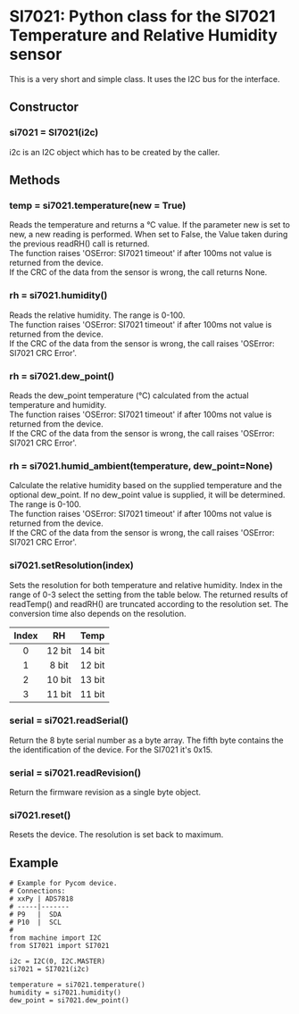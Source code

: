 # SI7021: Python class for the SI7021 Temperature and Relative Humidity sensor

This is a very short and simple class. It uses the I2C bus for the interface.

## Constructor

### si7021 = SI7021(i2c)

i2c is an I2C object which has to be created by the caller.

## Methods

### temp = si7021.temperature(new = True)

Reads the temperature and returns a °C value. If the parameter new is set to
new, a new reading is performed. When set to False, the Value taken during
the previous readRH() call is returned.  
The function raises 'OSError: SI7021 timeout' if after 100ms not value is
returned from the device.  
If the CRC of the data from the sensor is wrong, the call returns None.

### rh = si7021.humidity()

Reads the relative humidity. The range is 0-100.  
The function raises 'OSError: SI7021 timeout' if after 100ms not value is
returned from the device.  
If the CRC of the data from the sensor is wrong, the call raises 'OSError: SI7021 CRC Error'.

### rh = si7021.dew_point()

Reads the dew_point temperature (°C) calculated from the actual temperature and humidity.  
The function raises 'OSError: SI7021 timeout' if after 100ms not value is
returned from the device.  
If the CRC of the data from the sensor is wrong, the call raises 'OSError: SI7021 CRC Error'.

### rh = si7021.humid_ambient(temperature, dew_point=None)

Calculate the relative humidity based on the supplied temperature and the optional
dew_point. If no dew_point value is supplied, it will be determined.
The range is 0-100.  
The function raises 'OSError: SI7021 timeout' if after 100ms not value is
returned from the device.  
If the CRC of the data from the sensor is wrong, the call raises 'OSError: SI7021 CRC Error'.

### si7021.setResolution(index)

Sets the resolution for both temperature and relative humidity. Index in the
range of 0-3 select the setting from the table below. The returned results of
readTemp() and readRH() are truncated according to the resolution set.
The conversion time also depends on the resolution.

|Index|RH|Temp|
|:-:|:-:|:-:|
|0|12 bit|14 bit|
|1|8 bit|12 bit|
|2|10 bit|13 bit|
|3|11 bit|11 bit|

### serial = si7021.readSerial()

Return the 8 byte serial number as a byte array. The fifth byte contains the
the identification of the device. For the SI7021 it's 0x15.

### serial = si7021.readRevision()

Return the firmware revision as a single byte object.

### si7021.reset()

Resets the device. The resolution is set back to maximum.


## Example

```
# Example for Pycom device.
# Connections:
# xxPy | ADS7818
# -----|-------
# P9   |  SDA
# P10  |  SCL
#
from machine import I2C
from SI7021 import SI7021

i2c = I2C(0, I2C.MASTER)
si7021 = SI7021(i2c)

temperature = si7021.temperature()
humidity = si7021.humidity()
dew_point = si7021.dew_point()
```
